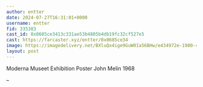 ```yaml
---
author: entter
date: 2024-07-27T16:31:01+0000
username: entter
fid: 335383
cast_id: 0x0685ce3413c331ae53b4805b4db19fc32cf527e5
cast: https://farcaster.xyz/entter/0x0685ce34
image: https://imagedelivery.net/BXluQx4ige9GuW0Ia56BHw/e434972e-1900-4bb3-7a3b-65739ea53300/original
layout: post
---
```


Moderna Museet Exhibition Poster
John Melin 1968

–

<img src='https://imagedelivery.net/BXluQx4ige9GuW0Ia56BHw/e434972e-1900-4bb3-7a3b-65739ea53300/original' alt='' referrerpolicy='no-referrer'/>

